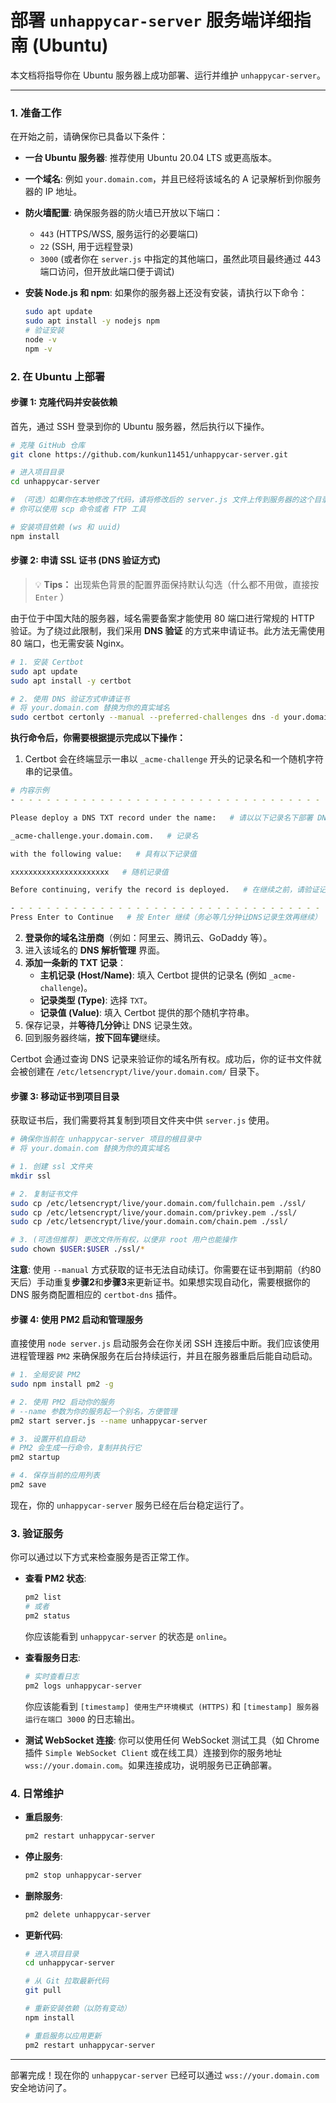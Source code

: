 # 部署 `unhappycar-server` 服务端详细指南 (Ubuntu)

本文档将指导你在 Ubuntu 服务器上成功部署、运行并维护 `unhappycar-server`。

---

### 1. 准备工作

在开始之前，请确保你已具备以下条件：

*   **一台 Ubuntu 服务器**: 推荐使用 Ubuntu 20.04 LTS 或更高版本。
*   **一个域名**: 例如 `your.domain.com`，并且已经将该域名的 A 记录解析到你服务器的 IP 地址。
*   **防火墙配置**: 确保服务器的防火墙已开放以下端口：
    *   `443` (HTTPS/WSS, 服务运行的必要端口)
    *   `22` (SSH, 用于远程登录)
    *   `3000` (或者你在 `server.js` 中指定的其他端口，虽然此项目最终通过 443 端口访问，但开放此端口便于调试)

*   **安装 Node.js 和 npm**: 如果你的服务器上还没有安装，请执行以下命令：
    ```bash
    sudo apt update
    sudo apt install -y nodejs npm
    # 验证安装
    node -v
    npm -v
    ```

### 2. 在 Ubuntu 上部署

#### 步骤 1: 克隆代码并安装依赖

首先，通过 SSH 登录到你的 Ubuntu 服务器，然后执行以下操作。

```bash
# 克隆 GitHub 仓库
git clone https://github.com/kunkun11451/unhappycar-server.git

# 进入项目目录
cd unhappycar-server

# （可选）如果你在本地修改了代码，请将修改后的 server.js 文件上传到服务器的这个目录中
# 你可以使用 scp 命令或者 FTP 工具

# 安装项目依赖 (ws 和 uuid)
npm install
```

#### 步骤 2: 申请 SSL 证书 (DNS 验证方式)
> 💡 **Tips：**
> 出现紫色背景的配置界面保持默认勾选（什么都不用做，直接按 `Enter` ）

由于位于中国大陆的服务器，域名需要备案才能使用 80 端口进行常规的 HTTP 验证。为了绕过此限制，我们采用 **DNS 验证** 的方式来申请证书。此方法无需使用 80 端口，也无需安装 Nginx。

```bash
# 1. 安装 Certbot
sudo apt update
sudo apt install -y certbot

# 2. 使用 DNS 验证方式申请证书
# 将 your.domain.com 替换为你的真实域名
sudo certbot certonly --manual --preferred-challenges dns -d your.domain.com
```

**执行命令后，你需要根据提示完成以下操作：**

1.  Certbot 会在终端显示一串以 `_acme-challenge` 开头的记录名和一个随机字符串的记录值。

```bash
# 内容示例
- - - - - - - - - - - - - - - - - - - - - - - - - - - - - - - - - - - - - - - -

Please deploy a DNS TXT record under the name:   # 请以以下记录名下部署 DNS TXT 记录：

_acme-challenge.your.domain.com.   # 记录名

with the following value:   # 具有以下记录值

xxxxxxxxxxxxxxxxxxxxxx   # 随机记录值

Before continuing, verify the record is deployed.   # 在继续之前，请验证记录是否已部署。

- - - - - - - - - - - - - - - - - - - - - - - - - - - - - - - - - - - - - - - -
Press Enter to Continue   # 按 Enter 继续（务必等几分钟让DNS记录生效再继续）
```

2.  **登录你的域名注册商**（例如：阿里云、腾讯云、GoDaddy 等）。
3.  进入该域名的 **DNS 解析管理** 界面。
4.  **添加一条新的 TXT 记录**：
    *   **主机记录 (Host/Name)**: 填入 Certbot 提供的记录名 (例如 `_acme-challenge`)。
    *   **记录类型 (Type)**: 选择 `TXT`。
    *   **记录值 (Value)**: 填入 Certbot 提供的那个随机字符串。
5.  保存记录，并**等待几分钟**让 DNS 记录生效。
6.  回到服务器终端，**按下回车键**继续。

Certbot 会通过查询 DNS 记录来验证你的域名所有权。成功后，你的证书文件就会被创建在 `/etc/letsencrypt/live/your.domain.com/` 目录下。

#### 步骤 3: 移动证书到项目目录

获取证书后，我们需要将其复制到项目文件夹中供 `server.js` 使用。

```bash
# 确保你当前在 unhappycar-server 项目的根目录中
# 将 your.domain.com 替换为你的真实域名

# 1. 创建 ssl 文件夹
mkdir ssl

# 2. 复制证书文件
sudo cp /etc/letsencrypt/live/your.domain.com/fullchain.pem ./ssl/
sudo cp /etc/letsencrypt/live/your.domain.com/privkey.pem ./ssl/
sudo cp /etc/letsencrypt/live/your.domain.com/chain.pem ./ssl/

# 3. (可选但推荐) 更改文件所有权，以便非 root 用户也能操作
sudo chown $USER:$USER ./ssl/*
```

**注意**: 使用 `--manual` 方式获取的证书无法自动续订。你需要在证书到期前（约80天后）手动重复**步骤2**和**步骤3**来更新证书。如果想实现自动化，需要根据你的 DNS 服务商配置相应的 `certbot-dns` 插件。

#### 步骤 4: 使用 PM2 启动和管理服务

直接使用 `node server.js` 启动服务会在你关闭 SSH 连接后中断。我们应该使用进程管理器 `PM2` 来确保服务在后台持续运行，并且在服务器重启后能自动启动。

```bash
# 1. 全局安装 PM2
sudo npm install pm2 -g

# 2. 使用 PM2 启动你的服务
# --name 参数为你的服务起一个别名，方便管理
pm2 start server.js --name unhappycar-server

# 3. 设置开机自启动
# PM2 会生成一行命令，复制并执行它
pm2 startup

# 4. 保存当前的应用列表
pm2 save
```

现在，你的 `unhappycar-server` 服务已经在后台稳定运行了。

### 3. 验证服务

你可以通过以下方式来检查服务是否正常工作。

*   **查看 PM2 状态**:
    ```bash
    pm2 list
    # 或者
    pm2 status
    ```
    你应该能看到 `unhappycar-server` 的状态是 `online`。

*   **查看服务日志**:
    ```bash
    # 实时查看日志
    pm2 logs unhappycar-server
    ```
    你应该能看到 `[timestamp] 使用生产环境模式 (HTTPS)` 和 `[timestamp] 服务器运行在端口 3000` 的日志输出。

*   **测试 WebSocket 连接**:
    你可以使用任何 WebSocket 测试工具（如 Chrome 插件 `Simple WebSocket Client` 或在线工具）连接到你的服务地址 `wss://your.domain.com`。如果连接成功，说明服务已正确部署。

### 4. 日常维护

*   **重启服务**:
    ```bash
    pm2 restart unhappycar-server
    ```

*   **停止服务**:
    ```bash
    pm2 stop unhappycar-server
    ```

*   **删除服务**:
    ```bash
    pm2 delete unhappycar-server
    ```

*   **更新代码**:
    ```bash
    # 进入项目目录
    cd unhappycar-server

    # 从 Git 拉取最新代码
    git pull

    # 重新安装依赖（以防有变动）
    npm install

    # 重启服务以应用更新
    pm2 restart unhappycar-server
    ```

---
部署完成！现在你的 `unhappycar-server` 已经可以通过 `wss://your.domain.com` 安全地访问了。
